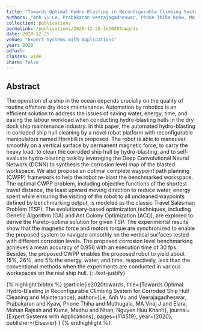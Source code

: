 ```yaml
---
title: "Towards Optimal Hydro-Blasting in Reconfigurable Climbing System for Corroded Ship Hull Cleaning and Maintenance"
authors: "Anh Vu Le, Prabakaran Veerajagadheswar, Phone Thiha Kyaw, MA Viraj J Muthugala, Mohan Rajesh Elara, Madhu Kuma, Nguyen Huu Khanh Nhan"
collection: publications
permalink: /publications/2020-12-25-le2020towards
date: 2020-12-25
venue: "Expert Systems with Applications"
year: 2020
pdfurl: 
classes: wide
share: false
---
```


## Abstract

The operation of a ship in the ocean depends crucially on the quality of routine offshore dry dock maintenance. Automation by robotics is an efficient solution to address the issues of saving water, energy, time, and easing the labour workload when conducting hydro-blasting hulls in the dry dock ship maintenance industry. In this paper, the automated hydro-blasting in corroded ship hull cleaning by a novel robot platform with reconfigurable manipulators named Hornbill is proposed. The robot is able to maneuver smoothly on a vertical surface by permanent magnetic force, to carry the heavy load, to clean the corroded ship hull by hydro-blasting, and to self-evaluate hydro-blasting task by leveraging the Deep Convolutional Neural Network (DCNN) to synthesis the corrosion level map of the blasted workspace. We also propose an optimal complete waypoint path planning (CWPP) framework to help the robot re-blast the benchmarked workspace. The optimal CWPP problem, including objective functions of the shortest travel distance, the least upward moving direction to reduce water, energy spent while ensuring the visiting of the robot to all uncleaned waypoints defined by benchmarking output, is modeled as the classic Travel Salesman Problem (TSP). The evolutionary-based optimization techniques, including Genetic Algorithm (GA) and Ant Colony Optimization (ACO), are explored to derive the Pareto-optima solution for given TSP. The experimental results show that the magnetic force and motors torque are synchronized to enable the proposed system to navigate smoothly on the vertical surfaces tested with different corrosion levels. The proposed corrosion level benchmarking achieves a mean accuracy of 0.956 with an execution time of 30 fps. Besides, the proposed CWPP enables the proposed robot to yield about 15%, 26%, and 5% the energy, water, and time, respectively, less than the conventional methods when the experiments are conducted in various workspaces on the real ship hull.
{: .text-justify}

{% highlight bibtex %}
@article{le2020towards,
  title={Towards Optimal Hydro-Blasting in Reconfigurable Climbing System for Corroded Ship Hull Cleaning and Maintenance},
  author={Le, Anh Vu and Veerajagadheswar, Prabakaran and Kyaw, Phone Thiha and Muthugala, MA Viraj J and Elara, Mohan Rajesh and Kuma, Madhu and Nhan, Nguyen Huu Khanh},
  journal={Expert Systems with Applications},
  pages={114519},
  year={2020},
  publisher={Elsevier}
}
{% endhighlight %}